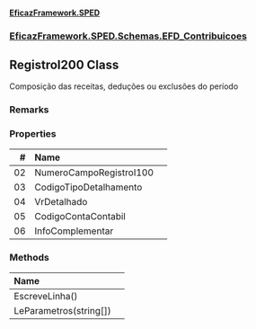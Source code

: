 #### [EficazFramework.SPED](EficazFrameworkSPED.md 'EficazFramework SPED')
### [EficazFramework.SPED.Schemas.EFD_Contribuicoes](EficazFramework.SPED.Schemas.EFD_Contribuicoes.md 'EficazFramework.SPED.Schemas.EFD_Contribuicoes')

## RegistroI200 Class

Composição das receitas, deduções ou exclusões do período

### Remarks
### Properties

| # | Name | |
| ---: | :--- | :--- |
| 02 | NumeroCampoRegistroI100 |  |
| 03 | CodigoTipoDetalhamento |  |
| 04 | VrDetalhado |  |
| 05 | CodigoContaContabil |  |
| 06 | InfoComplementar |  |
### Methods

| Name | |
| :--- | :--- |
| EscreveLinha() |  |
| LeParametros(string[]) |  |

